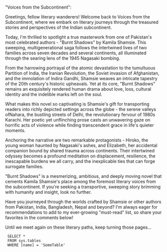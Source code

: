  "Voices from the Subcontinent":

Greetings, fellow literary wanderers! Welcome back to Voices from the Subcontinent, where we embark on literary journeys through the treasured stories and perspectives of the Indian subcontinent. 

Today, I'm thrilled to spotlight a true masterwork from one of Pakistan's most celebrated authors - "Burnt Shadows" by Kamila Shamsie. This sweeping, multigenerational saga follows the intertwined lives of two families across seven decades and several continents, all illuminated through the searing lens of the 1945 Nagasaki bombing.

From the harrowing portrayal of the atomic devastation to the tumultuous Partition of India, the Iranian Revolution, the Soviet invasion of Afghanistan, and the immolation of Indira Gandhi, Shamsie weaves an intricate tapestry of the 20th century's historic upheavals. Yet at its core, "Burnt Shadows" remains an exquisitely rendered human drama about love, loss, cultural identity and the indelible marks left on the soul.

What makes this novel so captivating is Shamsie's gift for transporting readers into richly depicted settings across the globe - the serene valleys ofNahara, the bustling streets of Delhi, the revolutionary fervour of 1980s Karachi. Her poetic yet unflinching prose casts an unwavering gaze on horrific acts of violence while finding transcendent grace in life's quieter moments.

Anchoring the narrative are two remarkable protagonists - Hiroko, the young woman haunted by Nagasaki's ashes, and Elizabeth, her accidental companion bound by shared trauma across continents. Their intertwined odyssey becomes a profound meditation on displacement, resilience, the inescapable burdens we all carry, and the inexplicable ties that can forge surrogate families.

"Burnt Shadows" is a mesmerizing, ambitious, and deeply moving novel that cements Kamila Shamsie's place among the foremost literary voices from the subcontinent. If you're seeking a transportive, sweeping story brimming with humanity and insight, look no further.

Have you journeyed through the worlds crafted by Shamsie or other authors from Pakistan, India, Bangladesh, Nepal and beyond? I'm always eager for recommendations to add to my ever-growing "must-read" list, so share your favorites in the comments below!  

Until we meet again on these literary paths, keep turning those pages...

```tsql
 SELECT *
 FROM sys.tables
 WHERE [name] = 'SomeTable'
 ```
